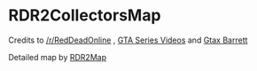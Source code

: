 # RDR2CollectorsMap
Credits to [/r/RedDeadOnline](https://www.reddit.com/r/RedDeadOnline) , [GTA Series Videos](https://www.youtube.com/user/GTASeriesVideos) and [Gtax Barrett](https://twitter.com/gtaxbarrett)

Detailed map by [RDR2Map](https://rdr2map.com/)
